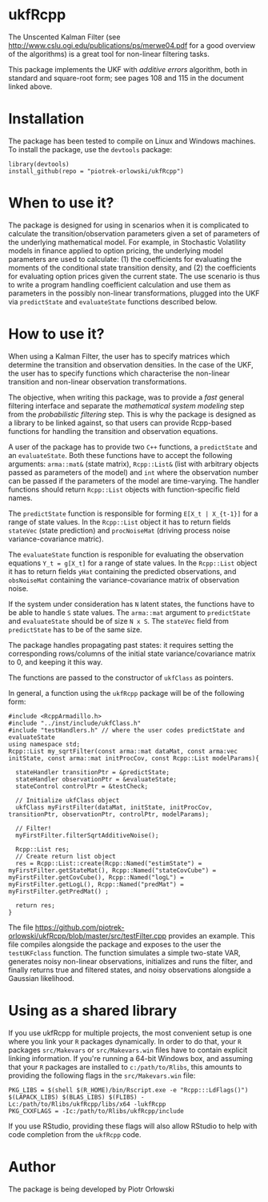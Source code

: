 # ukfRcpp

The Unscented Kalman Filter (see http://www.cslu.ogi.edu/publications/ps/merwe04.pdf for a good overview of the algorithms) is a great tool for non-linear filtering tasks.

This package implements the UKF with *additive errors* algorithm, both in standard and square-root form; see pages 108 and 115 in the document linked above.

# Installation

The package has been tested to compile on Linux and Windows machines. To install the package, use the `devtools` package:
```
library(devtools)
install_github(repo = "piotrek-orlowski/ukfRcpp")
```
# When to use it?

The package is designed for using in scenarios when it is complicated to calculate the transition/observation parameters given a set of parameters of the underlying mathematical model. For example, in Stochastic Volatility models in finance applied to option pricing, the underlying model parameters are used to calculate: (1) the coefficients for evaluating the moments of the conditional state transition density, and (2) the coefficients for evaluating option prices given the current state. The use scenario is thus to write a program handling coefficient calculation and use them as parameters in the possibly non-linear transformations, plugged into the UKF via `predictState` and `evaluateState` functions described below.

# How to use it?

When using a Kalman Filter, the user has to specify matrices which determine the transition and observation densities. In the case of the UKF, the user has to specify functions which characterise the non-linear transition and non-linear observation transformations.

The objective, when writing this package, was to provide a *fast* general filtering interface and separate the *mathematical system modeling* step from the *probabilistic filtering* step. This is why the package is designed as a library to be linked against, so that users can provide Rcpp-based functions for handling the transition and observation equations.

A user of the package has to provide two `C++` functions, a `predictState` and an `evaluateState`. Both these functions have to accept the following arguments: `arma::mat&` (state matrix), `Rcpp::List&` (list with arbitrary objects passed as parameters of the model) and `int` where the observation number can be passed if the parameters of the model are time-varying. The handler functions should return `Rcpp::List` objects with function-specific field names.

The `predictState` function is responsible for forming `E[X_t | X_{t-1}]` for a range of state values. In the `Rcpp::List` object it has to return fields `stateVec` (state prediction) and `procNoiseMat` (driving process noise variance-covariance matric).

The `evaluateState` function is responible for evaluating the observation equations `Y_t = g[X_t]` for a range of state values. In the `Rcpp::List` object it has to return fields `yHat` containing the predicted observations, and `obsNoiseMat` containing the variance-covariance matrix of observation noise.

If the system under consideration has `N` latent states, the functions have to be able to handle `S` state values. The `arma::mat` argument to `predictState` and `evaluateState` should be of size `N x S`. The `stateVec` field from `predictState` has to be of the same size.

The package handles propagating past states: it requires setting the corresponding rows/columns of the initial state variance/covariance matrix to 0, and keeping it this way.

The functions are passed to the constructor of `ukfClass` as pointers.

In general, a function using the `ukfRcpp` package will be of the following form:
```
#include <RcppArmadillo.h>
#include "../inst/include/ukfClass.h"
#include "testHandlers.h" // where the user codes predictState and evaluateState
using namespace std;
Rcpp::List my_sqrtFilter(const arma::mat dataMat, const arma:vec initState, const arma::mat initProcCov, const Rcpp::List modelParams){
  
  stateHandler transitionPtr = &predictState;
  stateHandler observationPtr = &evaluateState;
  stateControl controlPtr = &testCheck;
  
  // Initialize ukfClass object
  ukfClass myFirstFilter(dataMat, initState, initProcCov, transitionPtr, observationPtr, controlPtr, modelParams);
  
  // Filter!
  myFirstFilter.filterSqrtAdditiveNoise();
  
  Rcpp::List res;
  // Create return list object
  res = Rcpp::List::create(Rcpp::Named("estimState") = myFirstFilter.getStateMat(), Rcpp::Named("stateCovCube") = myFirstFilter.getCovCube(), Rcpp::Named("logL") = myFirstFilter.getLogL(), Rcpp::Named("predMat") = myFirstFilter.getPredMat() ;
  
  return res;
}
```

The file https://github.com/piotrek-orlowski/ukfRcpp/blob/master/src/testFilter.cpp provides an example. This file compiles alongside the package and exposes to the user the `testUKFclass` function. The function simulates a simple two-state VAR, generates noisy non-linear observations, initializes and runs the filter, and finally returns true and filtered states, and noisy observations alongside a Gaussian likelihood.

# Using as a shared library

If you use ukfRcpp for multiple projects, the most convenient setup is one where you link your `R` packages dynamically. In order to do that, your `R` packages `src/Makevars` or `src/Makevars.win` files have to contain explicit linking information. If you're running a 64-bit Windows box, and assuming that your `R` packages are installed to `c:/path/to/Rlibs`, this amounts to providing the following flags in the `src/Makevars.win` file:

```
PKG_LIBS = $(shell $(R_HOME)/bin/Rscript.exe -e "Rcpp:::LdFlags()") $(LAPACK_LIBS) $(BLAS_LIBS) $(FLIBS) -Lc:/path/to/Rlibs/ukfRcpp/libs/x64 -lukfRcpp
PKG_CXXFLAGS = -Ic:/path/to/Rlibs/ukfRcpp/include
```

If you use RStudio, providing these flags will also allow RStudio to help with code completion from the `ukfRcpp` code.

# Author

The package is being developed by Piotr Orłowski
